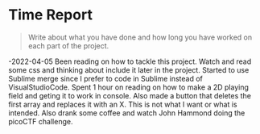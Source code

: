 # Time Report

> Write about what you have done and how long you have worked on each part of the project.

-2022-04-05
  Been reading on how to tackle this project. Watch and read some css and thinking about include it later in the project.
  Started to use Sublime merge since I prefer to code in Sublime instead of VisualStudioCode.
  Spent 1 hour on reading on how to make a 2D playing field and geting it to work in console. 
  Also made a button that deletes the first array and replaces it with an X. This is not what I want or what is intended.
  Also drank some coffee and watch John Hammond doing the picoCTF challenge.  
